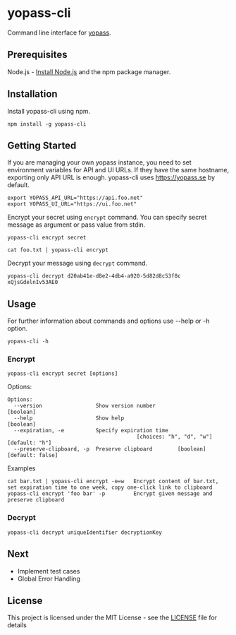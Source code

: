 # yopass-cli 
Command line interface for [yopass](https://github.com/jhaals/yopass).

## Prerequisites
Node.js - [Install Node.js](https://nodejs.org/en/download/) and the npm package manager.

## Installation
Install yopass-cli using npm.

```
npm install -g yopass-cli
```

## Getting Started 
If you are managing your own yopass instance, you need to set environment variables for API and UI URLs. If they have the same hostname, exporting 
only API URL is enough. yopass-cli uses https://yopass.se by default.

```
export YOPASS_API_URL="https://api.foo.net"
export YOPASS_UI_URL="https://ui.foo.net"
```

Encrypt your secret using `encrypt` command. You can specify secret message as argument or pass value from stdin.

```
yopass-cli encrypt secret
```

```
cat foo.txt | yopass-cli encrypt 
```

Decrypt your message using `decrypt` command.

```
yopass-cli decrypt d20ab41e-d8e2-4db4-a920-5d82d8c53f8c xQjsGdelnIv53AE0
```

## Usage

For further information about commands and options use --help or -h option.

```
yopass-cli -h 
```

### Encrypt

```
yopass-cli encrypt secret [options] 
```

Options:

```
Options:
  --version                 Show version number                        [boolean]
  --help                    Show help                                  [boolean]
  --expiration, -e          Specify expiration time
                                         [choices: "h", "d", "w"] [default: "h"]
  --preserve-clipboard, -p  Preserve clipboard        [boolean] [default: false]
```

Examples

```
cat bar.txt | yopass-cli encrypt -e=w   Encrypt content of bar.txt, set expiration time to one week, copy one-click link to clipboard
yopass-cli encrypt 'foo bar' -p         Encrypt given message and preserve clipboard      
```

### Decrypt

```
yopass-cli decrypt uniqueIdentifier decryptionKey
```

## Next

- Implement test cases
- Global Error Handling


## License

This project is licensed under the MIT License - see the [LICENSE](LICENSE) file for details